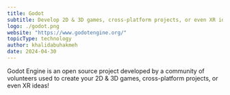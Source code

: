 ```yaml
---
title: Godot
subtitle: Develop 2D & 3D games, cross-platform projects, or even XR ideas!
logo: ./godot.png
website: "https://www.godotengine.org/"
topicType: technology
author: khalidabuhakmeh
date: 2024-04-30
---
```


Godot Engine is an open source project developed by a community of volunteers used to create your 2D & 3D games, cross-platform projects, or even XR ideas!
